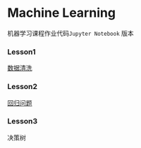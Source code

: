 # Machine Learning 

机器学习课程作业代码`Jupyter Notebook` 版本

### Lesson1 

[数据清洗](Lesson1/)

### Lesson2

[回归问题](Lesson2/)

### Lesson3 

决策树